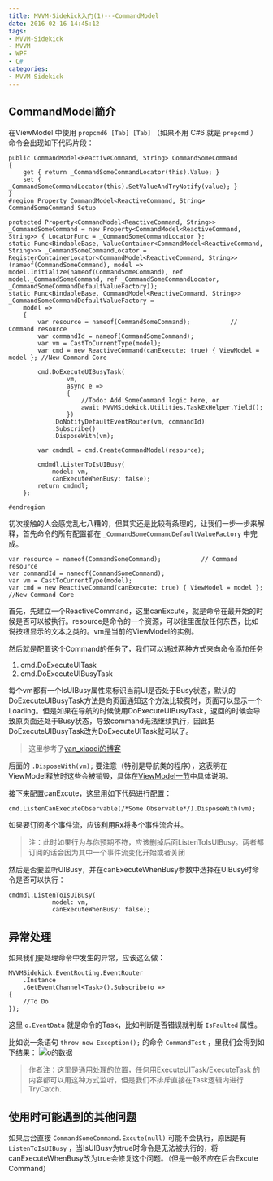 ```yaml
---
title: MVVM-Sidekick入门(1)---CommandModel
date: 2016-02-16 14:45:12
tags: 
- MVVM-Sidekick
- MVVM
- WPF
- C#
categories: 
- MVVM-Sidekick
---
```


## CommandModel简介

在ViewModel 中使用 `propcmd6 [Tab] [Tab]` （如果不用 C#6 就是 `propcmd` ）命令会出现如下代码片段：

``` CSharp
public CommandModel<ReactiveCommand, String> CommandSomeCommand
{
    get { return _CommandSomeCommandLocator(this).Value; }
    set { _CommandSomeCommandLocator(this).SetValueAndTryNotify(value); }
}
#region Property CommandModel<ReactiveCommand, String> CommandSomeCommand Setup        

protected Property<CommandModel<ReactiveCommand, String>> _CommandSomeCommand = new Property<CommandModel<ReactiveCommand, String>> { LocatorFunc = _CommandSomeCommandLocator };
static Func<BindableBase, ValueContainer<CommandModel<ReactiveCommand, String>>> _CommandSomeCommandLocator = RegisterContainerLocator<CommandModel<ReactiveCommand, String>>(nameof(CommandSomeCommand), model => model.Initialize(nameof(CommandSomeCommand), ref model._CommandSomeCommand, ref _CommandSomeCommandLocator, _CommandSomeCommandDefaultValueFactory));
static Func<BindableBase, CommandModel<ReactiveCommand, String>> _CommandSomeCommandDefaultValueFactory =
    model =>
    {
        var resource = nameof(CommandSomeCommand);           // Command resource  
        var commandId = nameof(CommandSomeCommand);
        var vm = CastToCurrentType(model);
        var cmd = new ReactiveCommand(canExecute: true) { ViewModel = model }; //New Command Core

        cmd.DoExecuteUIBusyTask(
                vm,
                async e =>
                {
                    //Todo: Add SomeCommand logic here, or
                    await MVVMSidekick.Utilities.TaskExHelper.Yield();
                })
            .DoNotifyDefaultEventRouter(vm, commandId)
            .Subscribe()
            .DisposeWith(vm);

        var cmdmdl = cmd.CreateCommandModel(resource);

        cmdmdl.ListenToIsUIBusy(
            model: vm,
            canExecuteWhenBusy: false);
        return cmdmdl;
    };

#endregion
```

初次接触的人会感觉乱七八糟的，但其实还是比较有条理的，让我们一步一步来解释，首先命令的所有配置都在 `_CommandSomeCommandDefaultValueFactory` 中完成。

``` CSharp
var resource = nameof(CommandSomeCommand);           // Command resource  
var commandId = nameof(CommandSomeCommand);
var vm = CastToCurrentType(model);
var cmd = new ReactiveCommand(canExecute: true) { ViewModel = model }; //New Command Core
```

首先，先建立一个ReactiveCommand，这里canExcute，就是命令在最开始的时候是否可以被执行。resource是命令的一个资源，可以往里面放任何东西，比如说按钮显示的文本之类的。vm是当前的ViewModel的实例。

然后就是配置这个Command的任务了，我们可以通过两种方式来向命令添加任务

1. cmd.DoExecuteUITask
2. cmd.DoExecuteUIBusyTask

每个vm都有一个IsUIBusy属性来标识当前UI是否处于Busy状态，默认的DoExecuteUIBusyTask方法是向页面通知这个方法比较费时，页面可以显示一个Loading。但是如果在导航的时候使用DoExecuteUIBusyTask，返回的时候会导致原页面还处于Busy状态，导致command无法继续执行，因此把DoExecuteUIBusyTask改为DoExecuteUITask就可以了。

> 这里参考了[yan_xiaodi的博客](http://www.cnblogs.com/yanxiaodi/p/3802717.html)

后面的 `.DisposeWith(vm);` 要注意（特别是导航类的程序），这表明在ViewModel释放时这些会被销毁，具体在[ViewModel一节](/2016/02/16/MVVM-Sidekick入门-3-ViewModel/)中具体说明。

接下来配置canExcute，这里用如下代码进行配置：
``` CSharp
cmd.ListenCanExecuteObservable(/*Some Observable*/).DisposeWith(vm);
```
如果要订阅多个事件流，应该利用Rx将多个事件流合并。
> 注：此时如果行为与你预期不符，应该删掉后面ListenToIsUIBusy。两者都订阅的话会因为其中一个事件流变化开始或者关闭

然后是否要监听UIBusy，并在canExecuteWhenBusy参数中选择在UIBusy时命令是否可以执行：
``` CSharp
cmdmdl.ListenToIsUIBusy(
            model: vm,
            canExecuteWhenBusy: false);
```

## 异常处理
如果我们要处理命令中发生的异常，应该这么做：
``` CSharp
MVVMSidekick.EventRouting.EventRouter
    .Instance
    .GetEventChannel<Task>().Subscribe(o =>
{
    //To Do
});
```
这里 `o.EventData` 就是命令的Task，比如判断是否错误就判断 `IsFaulted` 属性。

比如说一条语句 `throw new Exception();` 的命令 `CommandTest` ，里我们会得到如下结果：
![o的数据](MVVM-Sidekick入门-1--CommandModel/o.png)

> 作者注：这里是通用处理的位置，任何用ExecuteUITask/ExecuteTask 的内容都可以用这种方式监听，但是我们不排斥直接在Task逻辑内进行TryCatch.

## 使用时可能遇到的其他问题

如果后台直接 `CommandSomeCommand.Excute(null)` 可能不会执行，原因是有 `ListenToIsUIBusy` ，当IsUIBusy为true时命令是无法被执行的，将canExecuteWhenBusy改为true会修复这个问题。（但是一般不应在后台Excute Command）